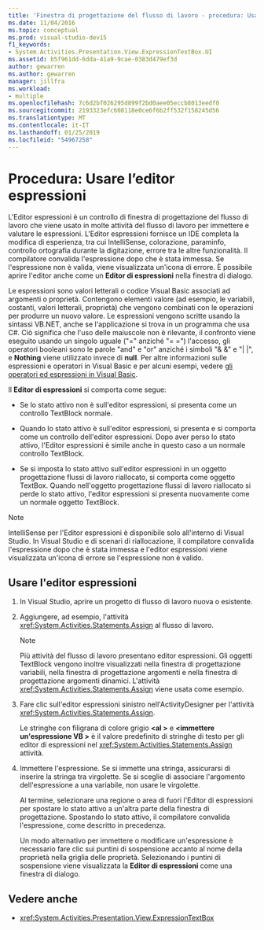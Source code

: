 ```yaml
---
title: 'Finestra di progettazione del flusso di lavoro - procedura: Usare l’editor espressioni'
ms.date: 11/04/2016
ms.topic: conceptual
ms.prod: visual-studio-dev15
f1_keywords:
- System.Activities.Presentation.View.ExpressionTextBox.UI
ms.assetid: b5f961dd-6dda-41a9-9cae-0383d479ef3d
author: gewarren
ms.author: gewarren
manager: jillfra
ms.workload:
- multiple
ms.openlocfilehash: 7c6d2bf026295d899f2bd0aee05eccb8013eedf0
ms.sourcegitcommit: 2193323efc608118e0ce6f6b2ff532f158245d56
ms.translationtype: MT
ms.contentlocale: it-IT
ms.lasthandoff: 01/25/2019
ms.locfileid: "54967258"
---
```

# <a name="how-to-use-the-expression-editor"></a>Procedura: Usare l’editor espressioni

L'Editor espressioni è un controllo di finestra di progettazione del flusso di lavoro che viene usato in molte attività del flusso di lavoro per immettere e valutare le espressioni. L'Editor espressioni fornisce un IDE completa la modifica di esperienza, tra cui IntelliSense, colorazione, paraminfo, controllo ortografia durante la digitazione, errore tra le altre funzionalità. Il compilatore convalida l'espressione dopo che è stata immessa. Se l'espressione non è valida, viene visualizzata un'icona di errore. È possibile aprire l'editor anche come un **Editor di espressioni** nella finestra di dialogo.

Le espressioni sono valori letterali o codice Visual Basic associati ad argomenti o proprietà. Contengono elementi valore (ad esempio, le variabili, costanti, valori letterali, proprietà) che vengono combinati con le operazioni per produrre un nuovo valore. Le espressioni vengono scritte usando la sintassi VB.NET, anche se l'applicazione si trova in un programma che usa C#. Ciò significa che l'uso delle maiuscole non è rilevante, il confronto viene eseguito usando un singolo uguale ("=" anziché "= =") l'accesso, gli operatori booleani sono le parole "and" e "or" anziché i simboli "& &" e "| |", e **Nothing** viene utilizzato invece di **null**. Per altre informazioni sulle espressioni e operatori in Visual Basic e per alcuni esempi, vedere [gli operatori ed espressioni in Visual Basic](/previous-versions/visualstudio/visual-studio-2010/a1w3te48(v=vs.100)).

Il **Editor di espressioni** si comporta come segue:

- Se lo stato attivo non è sull'editor espressioni, si presenta come un controllo TextBlock normale.

- Quando lo stato attivo è sull'editor espressioni, si presenta e si comporta come un controllo dell'editor espressioni. Dopo aver perso lo stato attivo, l'Editor espressioni è simile anche in questo caso a un normale controllo TextBlock.

- Se si imposta lo stato attivo sull'editor espressioni in un oggetto progettazione flussi di lavoro riallocato, si comporta come oggetto TextBox. Quando nell'oggetto progettazione flussi di lavoro riallocato si perde lo stato attivo, l'editor espressioni si presenta nuovamente come un normale oggetto TextBlock.

> [!NOTE]
> IntelliSense per l'Editor espressioni è disponibile solo all'interno di Visual Studio. In Visual Studio e di scenari di riallocazione, il compilatore convalida l'espressione dopo che è stata immessa e l'editor espressioni viene visualizzata un'icona di errore se l'espressione non è valido.

## <a name="use-the-expression-editor"></a>Usare l'editor espressioni

1.  In Visual Studio, aprire un progetto di flusso di lavoro nuova o esistente.

2.  Aggiungere, ad esempio, l'attività <xref:System.Activities.Statements.Assign> al flusso di lavoro.

    > [!NOTE]
    > Più attività del flusso di lavoro presentano editor espressioni. Gli oggetti TextBlock vengono inoltre visualizzati nella finestra di progettazione variabili, nella finestra di progettazione argomenti e nella finestra di progettazione argomenti dinamici. L'attività <xref:System.Activities.Statements.Assign> viene usata come esempio.

3.  Fare clic sull'editor espressioni sinistro nell'ActivityDesigner per l'attività <xref:System.Activities.Statements.Assign>.

     Le stringhe con filigrana di colore grigio  **\<al >** e  **\<immettere un'espressione VB >** è il valore predefinito di stringhe di testo per gli editor di espressioni nel <xref:System.Activities.Statements.Assign> attività.

4.  Immettere l'espressione. Se si immette una stringa, assicurarsi di inserire la stringa tra virgolette. Se si sceglie di associare l'argomento dell'espressione a una variabile, non usare le virgolette.

     Al termine, selezionare una regione o area di fuori l'Editor di espressioni per spostare lo stato attivo a un'altra parte della finestra di progettazione. Spostando lo stato attivo, il compilatore convalida l'espressione, come descritto in precedenza.

     Un modo alternativo per immettere o modificare un'espressione è necessario fare clic sui puntini di sospensione accanto al nome della proprietà nella griglia delle proprietà. Selezionando i puntini di sospensione viene visualizzata la **Editor di espressioni** come una finestra di dialogo.

## <a name="see-also"></a>Vedere anche

- <xref:System.Activities.Presentation.View.ExpressionTextBox>